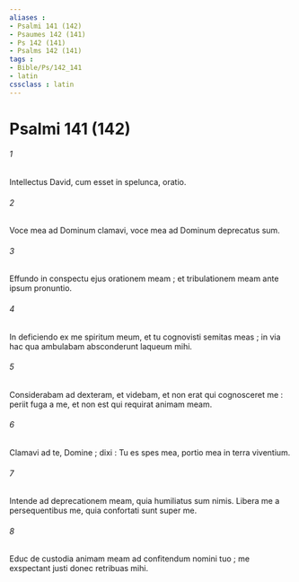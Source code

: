 ```yaml
---
aliases : 
- Psalmi 141 (142)
- Psaumes 142 (141)
- Ps 142 (141)
- Psalms 142 (141)
tags : 
- Bible/Ps/142_141
- latin
cssclass : latin
---
```


# Psalmi 141 (142)

###### 1
Intellectus David, cum esset in spelunca, oratio.
###### 2
Voce mea ad Dominum clamavi, voce mea ad Dominum deprecatus sum.
###### 3
Effundo in conspectu ejus orationem meam ; et tribulationem meam ante ipsum pronuntio.
###### 4
In deficiendo ex me spiritum meum, et tu cognovisti semitas meas ; in via hac qua ambulabam absconderunt laqueum mihi.
###### 5
Considerabam ad dexteram, et videbam, et non erat qui cognosceret me : periit fuga a me, et non est qui requirat animam meam.
###### 6
Clamavi ad te, Domine ; dixi : Tu es spes mea, portio mea in terra viventium.
###### 7
Intende ad deprecationem meam, quia humiliatus sum nimis. Libera me a persequentibus me, quia confortati sunt super me.
###### 8
Educ de custodia animam meam ad confitendum nomini tuo ; me exspectant justi donec retribuas mihi.
